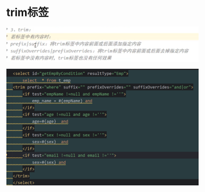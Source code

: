 # trim标签

![image-20241025110340437](./../../TyporaImage/MyBatis/image-20241025110340437.png)

![image-20241025110349038](./../../TyporaImage/MyBatis/image-20241025110349038.png)